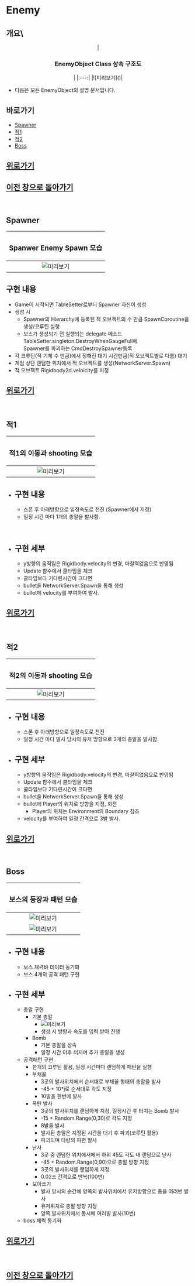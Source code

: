 # Enemy
## 개요\

<center>
|<H3><b>EnemyObject Class 상속 구조도</b></H3>|
|:---:|
|![미리보기]()|
</center>

- 다음은 모든 EnemyObject의 설명 문서입니다.
## 바로가기

  - [Spawner](#spawner)
  - [적1](#적1)
  - [적2](#적2)
  - [Boss](#boss)

## [위로가기](#Enemy)

## [이전 창으로 돌아가기](https://github.com/shehdrbs123/Dongs-Portfolio/tree/main/UnityProject/NetworkShooting)

<br>

## Spawner

|<H3><b>Spanwer Enemy Spawn 모습</b></H3>|
|:---:|
|![미리보기](_Image/Spawner.gif)|

## 구현 내용 
  - Game이 시작되면 TableSetter로부터 Spawner 자신이 생성 
  - 생성 시
    - Spawner의 Hierarchy에 등록된 적 오브젝트의 수 만큼 SpawnCoroutine을 생성/코루틴 실행
    - 보스가 생성되기 전 실행되는 delegate 메소드 TableSetter.singleton.DestroyWhenGaugeFull에 
      <br> Spawner를 파괴하는 CmdDestroySpawner등록
  - 각 코루틴(적 기체 수 만큼)에서 정해진 대기 시간만큼(적 오브젝트별로 다름) 대기
  - 게임 상단 랜덤한 위치에서 적 오브젝트를 생성(NetworkServer.Spawn)
  - 적 오브젝트 Rigidbody2d.veloicity를 지정

## [위로가기](#Enemy)

<br>

## 적1

|<H3><b>적1의 이동과 shooting 모습</b></H3>|
|:---:|
|![미리보기](_Image/적1.gif)|

- <H2>구현 내용 </H2>
 
  - 스폰 후 아래방향으로 일정속도로 전진 (Spawner에서 지정)
  - 일정 시간 마다 1개의 총알을 발사함.

<br>

- <H2>구현 세부 </H2>

  - y방향의 움직임은 Rigidbody.velocity의 변경, 마찰력없음으로 반영됨
  - Update 함수에서 쿨타임을 체크
  - 쿨타임보다 기다린시간이 크다면
  - bullet을 NetworkServer.Spawn을 통해 생성
  - bullet에 velocity를 부여하여 발사.

## [위로가기](#Enemy)
<br>

## 적2
|<H3><b>적2의 이동과 shooting 모습</b></H3>|
|:---:|
|![미리보기](_Image/적2.gif)|

- <H2>구현 내용 </H2>
 
  - 스폰 후 아래방향으로 일정속도로 전진
  - 일정 시간 마다 발사 당시의 유저 방향으로 3개의 총알을 발사함.

- <H2>구현 세부 </H2>

  - y방향의 움직임은 Rigidbody.velocity의 변경, 마찰력없음으로 반영됨
  - Update 함수에서 쿨타임을 체크
  - 쿨타임보다 기다린시간이 크다면
  - bullet을 NetworkServer.Spawn을 통해 생성
  - bullet에 Player의 위치로 방향을 지정, 회전
    - Player의 위치는 Environment의 Boundary 참조
  - velocity를 부여하여 일정 간격으로 3발 발사.
    
## [위로가기](#Enemy)

<br>

## Boss
|<H3><b>보스의 등장과 패턴 모습</b></H3>|
|:---:|
|![미리보기](_Image/Boss등장.gif)|
|![미리보기](_Image/Boss_Pattern.gif)|

- <H2>구현 내용 </H2>
 
  - 보스 체력바 데이터 동기화
  - 보스 4개의 공격 패턴 구현
- <H2>구현 세부 </H2>

  - 총알 구현
    - 기본 총알
      - ![미리보기]()
      - 생성 시 방향과 속도를 입력 받아 진행
    - Bomb
      - 기본 총알을 상속
      - 일정 시간 이후 터지며 추가 총알을 생성
  - 공격패턴 구현
    - 한개의 코루틴 활용, 일정 시간마다 랜덤하게 패턴을 실행
    - 부채꼴 
      - 3곳의 발사위치에서 순서대로 부채꼴 형태의 총알을 발사
      - -45 + 10*j로 순서대로 각도 지정
      - 10발을 한번에 발사
    - 폭탄 발사 
      - 3곳의 발사위치를 랜덤하게 지정, 일정시간 후 터지는 Bomb 발사
      - -15 + Random.Range(0,30)로 각도 지정
      - 8발을 발사
      - 발사된 총알은 지정된 시간을 대기 후 파괴(코루틴 활용)
      - 파괴되며 다량의 파편 발사
    - 난사 
      - 3곳 중 랜덤한 위치에서에서 하위 45도 각도 내 랜덤으로 난사
      -  -45 + Random.Range(0,90)으로 총알 방향 지정
      - 3곳의 발사위치를 랜덤하게 지정
      - 0.02초 간격으로 반복(100번)
    - 모아쏘기
      - 발사 당시의 순간에 양쪽의 발사위치에서 유저방향으로 총을 여러번 발사
      - 유저위치로 총알 방향 지정
      - 양쪽 발사위치에서 동시에 여러발 발사(10번)
  - boss 체력 동기화
## [위로가기](#Enemy)
<br>

## [이전 창으로 돌아가기](https://github.com/shehdrbs123/Dongs-Portfolio/tree/main/UnityProject/NetworkShooting)